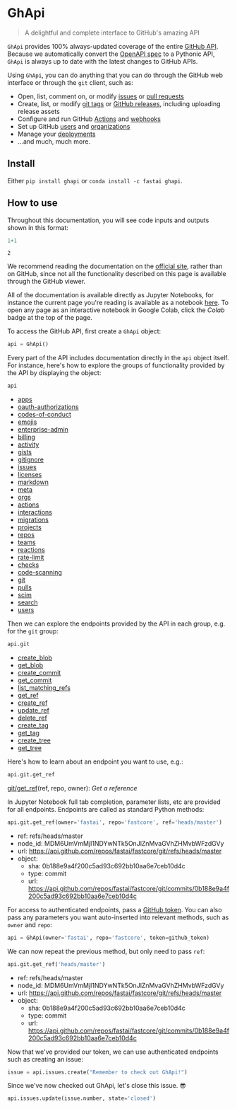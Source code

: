 # GhApi
> A delightful and complete interface to GitHub's amazing API


`GhApi` provides 100% always-updated coverage of the entire [GitHub API](https://docs.github.com/en/free-pro-team@latest/rest). Because we automatically convert the [OpenAPI spec](https://docs.github.com/en/free-pro-team@latest/rest/overview/openapi-description) to a Pythonic API, `GhApi` is always up to date with the latest changes to GitHub APIs.

Using `GhApi`, you can do anything that you can do through the GitHub web interface or through the `git` client, such as:

- Open, list, comment on, or modify [issues](https://guides.github.com/features/issues/) or [pull requests](https://docs.github.com/en/free-pro-team@latest/github/collaborating-with-issues-and-pull-requests/about-pull-requests)
- Create, list, or modify [git tags](https://git-scm.com/book/en/v2/Git-Basics-Tagging) or [GitHub releases](https://docs.github.com/en/free-pro-team@latest/github/administering-a-repository/managing-releases-in-a-repository), including uploading release assets
- Configure and run GitHub [Actions](https://github.com/features/actions) and [webhooks](https://docs.github.com/en/free-pro-team@latest/developers/webhooks-and-events/about-webhooks)
- Set up GitHub [users](https://docs.github.com/en/free-pro-team@latest/rest/reference/users) and [organizations](https://docs.github.com/en/free-pro-team@latest/github/setting-up-and-managing-organizations-and-teams/about-organizations)
- Manage your [deployments](https://docs.github.com/en/free-pro-team@latest/rest/guides/delivering-deployments)
- ...and much, much more.

## Install

Either `pip install ghapi` or `conda install -c fastai ghapi`.

## How to use

Throughout this documentation, you will see code inputs and outputs shown in this format:

```python
1+1
```




    2



We recommend reading the documentation on the [official site](https://ghapi.fast.ai/), rather than on GitHub, since not all the functionality described on this page is available through the GitHub viewer.

All of the documentation is available directly as Jupyter Notebooks, for instance the current page you're reading is available as a notebook [here](https://github.com/fastai/ghapi/blob/master/index.ipynb). To open any page as an interactive notebook in Google Colab, click the *Colab* badge at the top of the page.

To access the GitHub API, first create a `GhApi` object:

```python
api = GhApi()
```

Every part of the API includes documentation directly in the `api` object itself. For instance, here's how to explore the groups of functionality provided by the API by displaying the object:

```python
api
```




- [apps](https://docs.github.com/en/free-pro-team@latest/rest/reference/apps)
- [oauth-authorizations](https://docs.github.com/en/free-pro-team@latest/rest/reference/oauth-authorizations)
- [codes-of-conduct](https://docs.github.com/en/free-pro-team@latest/rest/reference/codes-of-conduct)
- [emojis](https://docs.github.com/en/free-pro-team@latest/rest/reference/emojis)
- [enterprise-admin](https://docs.github.com/en/free-pro-team@latest/rest/reference/enterprise-admin)
- [billing](https://docs.github.com/en/free-pro-team@latest/rest/reference/billing)
- [activity](https://docs.github.com/en/free-pro-team@latest/rest/reference/activity)
- [gists](https://docs.github.com/en/free-pro-team@latest/rest/reference/gists)
- [gitignore](https://docs.github.com/en/free-pro-team@latest/rest/reference/gitignore)
- [issues](https://docs.github.com/en/free-pro-team@latest/rest/reference/issues)
- [licenses](https://docs.github.com/en/free-pro-team@latest/rest/reference/licenses)
- [markdown](https://docs.github.com/en/free-pro-team@latest/rest/reference/markdown)
- [meta](https://docs.github.com/en/free-pro-team@latest/rest/reference/meta)
- [orgs](https://docs.github.com/en/free-pro-team@latest/rest/reference/orgs)
- [actions](https://docs.github.com/en/free-pro-team@latest/rest/reference/actions)
- [interactions](https://docs.github.com/en/free-pro-team@latest/rest/reference/interactions)
- [migrations](https://docs.github.com/en/free-pro-team@latest/rest/reference/migrations)
- [projects](https://docs.github.com/en/free-pro-team@latest/rest/reference/projects)
- [repos](https://docs.github.com/en/free-pro-team@latest/rest/reference/repos)
- [teams](https://docs.github.com/en/free-pro-team@latest/rest/reference/teams)
- [reactions](https://docs.github.com/en/free-pro-team@latest/rest/reference/reactions)
- [rate-limit](https://docs.github.com/en/free-pro-team@latest/rest/reference/rate-limit)
- [checks](https://docs.github.com/en/free-pro-team@latest/rest/reference/checks)
- [code-scanning](https://docs.github.com/en/free-pro-team@latest/rest/reference/code-scanning)
- [git](https://docs.github.com/en/free-pro-team@latest/rest/reference/git)
- [pulls](https://docs.github.com/en/free-pro-team@latest/rest/reference/pulls)
- [scim](https://docs.github.com/en/free-pro-team@latest/rest/reference/scim)
- [search](https://docs.github.com/en/free-pro-team@latest/rest/reference/search)
- [users](https://docs.github.com/en/free-pro-team@latest/rest/reference/users)



Then we can explore the endpoints provided by the API in each group, e.g. for the `git` group:

```python
api.git
```




- [create_blob](https://docs.github.com/rest/reference/git#create-a-blob)
- [get_blob](https://docs.github.com/rest/reference/git#get-a-blob)
- [create_commit](https://docs.github.com/rest/reference/git#create-a-commit)
- [get_commit](https://docs.github.com/rest/reference/git#get-a-commit)
- [list_matching_refs](https://docs.github.com/rest/reference/git#list-matching-references)
- [get_ref](https://docs.github.com/rest/reference/git#get-a-reference)
- [create_ref](https://docs.github.com/rest/reference/git#create-a-reference)
- [update_ref](https://docs.github.com/rest/reference/git#update-a-reference)
- [delete_ref](https://docs.github.com/rest/reference/git#delete-a-reference)
- [create_tag](https://docs.github.com/rest/reference/git#create-a-tag-object)
- [get_tag](https://docs.github.com/rest/reference/git#get-a-tag)
- [create_tree](https://docs.github.com/rest/reference/git#create-a-tree)
- [get_tree](https://docs.github.com/rest/reference/git#get-a-tree)



Here's how to learn about an endpoint you want to use, e.g.:

```python
api.git.get_ref
```




[git/get_ref](https://docs.github.com/rest/reference/git#get-a-reference)(ref, repo, owner): *Get a reference*



In Jupyter Notebook full tab completion, parameter lists, etc are provided for all endpoints. Endpoints are called as standard Python methods:

```python
api.git.get_ref(owner='fastai', repo='fastcore', ref='heads/master')
```




- ref: refs/heads/master
- node_id: MDM6UmVmMjI1NDYwNTk5OnJlZnMvaGVhZHMvbWFzdGVy
- url: https://api.github.com/repos/fastai/fastcore/git/refs/heads/master
- object: 
  - sha: 0b188e9a4f200c5ad93c692bb10aa6e7ceb10d4c
  - type: commit
  - url: https://api.github.com/repos/fastai/fastcore/git/commits/0b188e9a4f200c5ad93c692bb10aa6e7ceb10d4c



For access to authenticated endpoints, pass a [GitHub token](https://docs.github.com/en/free-pro-team@latest/github/authenticating-to-github/creating-a-personal-access-token). You can also pass any parameters you want auto-inserted into relevant methods, such as `owner` and `repo`:

```python
api = GhApi(owner='fastai', repo='fastcore', token=github_token)
```

We can now repeat the previous method, but only need to pass `ref`:

```python
api.git.get_ref('heads/master')
```




- ref: refs/heads/master
- node_id: MDM6UmVmMjI1NDYwNTk5OnJlZnMvaGVhZHMvbWFzdGVy
- url: https://api.github.com/repos/fastai/fastcore/git/refs/heads/master
- object: 
  - sha: 0b188e9a4f200c5ad93c692bb10aa6e7ceb10d4c
  - type: commit
  - url: https://api.github.com/repos/fastai/fastcore/git/commits/0b188e9a4f200c5ad93c692bb10aa6e7ceb10d4c



Now that we've provided our token, we can use authenticated endpoints such as creating an issue:

```python
issue = api.issues.create("Remember to check out GhApi!")
```

Since we've now checked out GhApi, let's close this issue. 😎

```python
api.issues.update(issue.number, state='closed')
```
